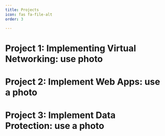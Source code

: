 ```yaml
---
title: Projects
icon: fas fa-file-alt
order: 3

--- 
```


# Project 1: Implementing Virtual Networking: use photo

# Project 2: Implement Web Apps: use a photo

# Project 3: Implement Data Protection: use a photo
